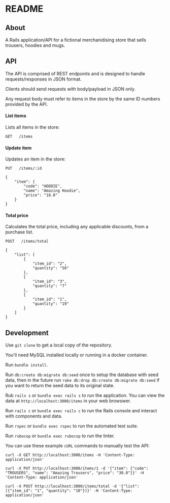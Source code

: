 # README

## About ##

A Rails application/API for a fictional merchanidising store that sells trousers, hoodies and mugs.


## API ##

The API is comprised of REST endpoints and is designed to handle requests/responses in JSON format.

Clients should send requests with body/payload in JSON only.

Any request body must refer to items in the store by the same ID numbers provided by the API.


#### List items ####
Lists all items in the store:
```
GET   /items
```
#### Update item ####
Updates an item in the store:
```
PUT   /items/:id

{
    "item": {
        "code": "HOODIE",
        "name": "Amazing Hoodie",
        "price": "18.0"
    }
}
```
#### Total price ####
Calculates the total price, including any applicable discounts, from a purchase list.
```
POST   /items/total

{
    "list": [
        {
            "item_id": "2",
            "quantity": "56"
        },
        {
            "item_id": "3",
            "quantity": "7"
        },
        {
            "item_id": "1",
            "quantity": "19"
        }
    ]
}
```

## Development ##

Use `git clone` to get a local copy of the repository.

You'll need MySQL installed locally or running in a docker container.

Run `bundle install`.

Run `db:create db:migrate db:seed` once to setup the database with seed data, then in the future run `rake db:drop db:create db:migrate db:seed` if you want to return the seed data to its original state.

Rub `rails s` or `bundle exec rails s` to run the application. You can view the data at `http://localhost:3000/items` in your web browswer.

Run `rails c` or `bundle exec rails c` to run the Rails console and interact with components and data.

Run `rspec` or `bundle exec rspec` to run the automated test suite.

Run `rubocop` or `bundle exec rubocop` to run the linter.

You can use these example `cURL` commands to manually test the API:
```
curl -X GET http://localhost:3000/items -H 'Content-Type: application/json'

curl -X PUT http://localhost:3000/items/1 -d '{"item": {"code": "TROUSERS", "name": "Amazing Trousers", "price": "30.0"}}' -H 'Content-Type: application/json'

curl -X POST http://localhost:3000/items/total -d '{"list": [{"item_id": "1", "quantity": "10"}]}' -H 'Content-Type: application/json'
```
